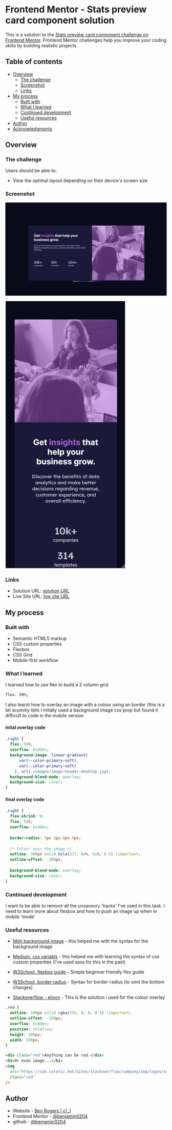 # Frontend Mentor - Stats preview card component solution

This is a solution to the [Stats preview card component challenge on Frontend Mentor](https://www.frontendmentor.io/challenges/stats-preview-card-component-8JqbgoU62). Frontend Mentor challenges help you improve your coding skills by building realistic projects.

## Table of contents

- [Overview](#overview)
  - [The challenge](#the-challenge)
  - [Screenshot](#screenshot)
  - [Links](#links)
- [My process](#my-process)
  - [Built with](#built-with)
  - [What I learned](#what-i-learned)
  - [Continued development](#continued-development)
  - [Useful resources](#useful-resources)
- [Author](#author)
- [Acknowledgments](#acknowledgments)

## Overview

### The challenge

Users should be able to:

- View the optimal layout depending on their device's screen size

### Screenshot

![Desktop](./images/screenshotLarge.PNG)

![Mobile](./images/screenshotSmall.PNG)

### Links

- Solution URL: [solution URL](https://your-solution-url.com)
- Live Site URL: [live site URL](https://portfolio-project-frontendmentor-statpreviewcardcomponent.netlify.app/)

## My process

### Built with

- Semantic HTML5 markup
- CSS custom properties
- Flexbox
- CSS Grid
- Mobile-first workflow

### What I learned

I learned how to use flex to build a 2 column grid

```css
flex: 50%;
```

I also learnt how to overlay an image with a colour using an border (this is a bit scummy tbh) I initally used a background image css prop but found it difficult to code in the mobile version

#### inital overlay code

```css
.right {
  flex: 50%;
  overflow: hidden;
  background-image: linear-gradient(
      var(--color-primary-soft),
      var(--color-primary-soft)
    ), url(./images/image-header-desktop.jpg);
  background-blend-mode: overlay;
  background-size: cover;
}
```

#### final overlay code

```css
.right {
  flex-shrink: 0;
  flex: 50%;
  overflow: hidden;

  border-radius: 5px 5px 0px 0px;

  /* Colour over the image */
  outline: 300px solid hsla(277, 64%, 61%, 0.5) !important;
  outline-offset: -300px;

  background-blend-mode: overlay;
  background-size: cover;
}
```

### Continued development

I want to be able to remove all the unsavoury 'hacks' I've used in this task. I need to learn more about flexbox and how to push an image up when in mobile 'mode'

### Useful resources

- [Mdn background-image](https://developer.mozilla.org/en-US/docs/Web/CSS/background-image) - this helped me with the syntax for the background image

- [Medium, css variabls](https://electerious.medium.com/the-power-of-css-variables-6c4e4ebaf279) - this helped me with learning the syntax of css custom properties (I've used sass for this in the past)

- [W3School, flexbox guide](https://www.w3schools.com/css/css3_flexbox_responsive.asp) - Simple beginner friendly flex guide

- [W3School, border-radius](https://www.w3schools.com/cssref/css3_pr_border-radius.asp) - Syntax for border-radius (to omit the bottom changes)

- [Stackoverflow - elixon](https://stackoverflow.com/questions/18815157/how-to-overlay-image-with-color-in-css) - This is the solution i used for the colour overlay

```css
.red {
  outline: 100px solid rgba(255, 0, 0, 0.5) !important;
  outline-offset: -100px;
  overflow: hidden;
  position: relative;
  height: 200px;
  width: 200px;
}
```

```html
<div class="red">Anything can be red.</div>
<h1>Or even image...</h1>
<img
  src="https://cdn.sstatic.net/Sites/stackoverflow/company/img/logos/so/so-logo.png?v=9c558ec15d8a"
  class="red"
/>
```

## Author

- Website - [Ben Rogers | c[\_]](https://www.benrogers.uk)
- Frontend Mentor - [@benjamin0204](https://www.frontendmentor.io/profile/benjamin0204)
- github - [@benjamin0204](https://github.com/benjamin0204/FrontEndMentorProjects)

<!-- ## Acknowledgments

This is where you can give a hat tip to anyone who helped you out on this project. Perhaps you worked in a team or got some inspiration from someone else's solution. This is the perfect place to give them some credit.

**Note: Delete this note and edit this section's content as necessary. If you completed this challenge by yourself, feel free to delete this section entirely.** -->
